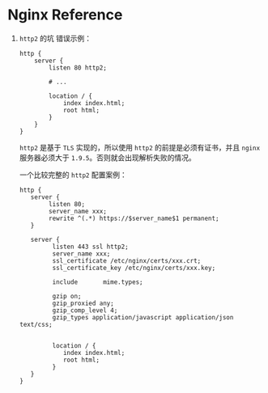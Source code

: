 # Nginx Reference

1. `http2` 的坑
   错误示例：

   ```nginx
   http {
       server {
           listen 80 http2;

           # ...

           location / {
               index index.html;
               root html;
           }
       }
   }
   ```

   `http2` 是基于 `TLS` 实现的，所以使用 `http2` 的前提是必须有证书，并且 `nginx` 服务器必须大于 `1.9.5`。否则就会出现解析失败的情况。

   一个比较完整的 `http2` 配置案例：

   ```nginx
   http {
      server {
           listen 80;
           server_name xxx;
           rewrite ^(.*) https://$server_name$1 permanent;
      }

      server {
            listen 443 ssl http2;
            server_name xxx;
            ssl_certificate /etc/nginx/certs/xxx.crt;
            ssl_certificate_key /etc/nginx/certs/xxx.key;

            include       mime.types;

            gzip on;
            gzip_proxied any;
            gzip_comp_level 4;
            gzip_types application/javascript application/json text/css;


            location / {
               index index.html;
               root html;
            }
      }
   }
   ```
